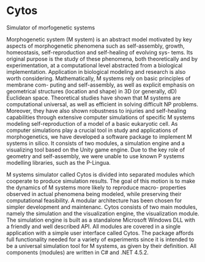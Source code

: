 # Cytos
Simulator of morfogenetic systems


Morphogenetic system (M system) is an abstract model motivated by key aspects of morphogenetic phenomena such as self-assembly, growth, homeostasis, self-reproduction and self-healing of evolving sys- tems. Its original purpose is the study of these phenomena, both theoretically and by experimentation, at a computational level abstracted from a biological implementation. Application in biological modeling and research is also worth considering.
Mathematically, M systems rely on basic principles of membrane com- puting and self-assembly, as well as explicit emphasis on geometrical structures (location and shape) in 3D (or generally, dD) Euclidean space. Theoretical studies have shown that M systems are computational universal, as well as efficient in solving difficult NP problems. Moreover, they have also shown robustness to injuries and self-healing capabilities through extensive computer simulations of specific M systems modeling self-reproduction of a model of a basic eukaryotic cell.
As computer simulations play a crucial tool in study and applications of morphogenetics, we have developed a software package to implement M systems in silico. It consists of two modules, a simulation engine and a visualizing tool based on the Unity game engine. Due to the key role of geometry and self-assembly, we were unable to use known P systems modelling libraries, such as the P-Lingua. 

M systems simulator called Cytos is divided into separated modules which cooperate to produce simulation results. The goal of this motion is to make the dynamics of M systems more likely to reproduce macro- properties observed in actual phenomena being modeled, while preserving their computational feasibility.
A modular architecture has been chosen for simpler development and maintenanc. Cytos consists of two main modules, namely the simulation and the visualization engine, the visualization module. The simulation engine is built as a standalone Microsoft Windows DLL with a friendly and well described API. 
All modules are covered in a single application with a simple user interface called Cytos. The package affords full functionality needed for a variety of experiments since it is intended to be a universal simulation tool for M systems, as given by their definition. All components (modules) are written in C# and .NET 4.5.2. 
